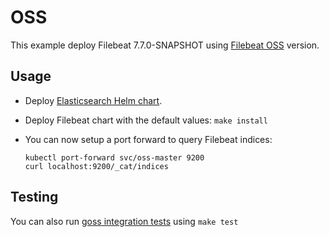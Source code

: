 # OSS

This example deploy Filebeat 7.7.0-SNAPSHOT using [Filebeat OSS][] version.


## Usage

* Deploy [Elasticsearch Helm chart][].

* Deploy Filebeat chart with the default values: `make install`

* You can now setup a port forward to query Filebeat indices:

  ```
  kubectl port-forward svc/oss-master 9200
  curl localhost:9200/_cat/indices
  ```


## Testing

You can also run [goss integration tests][] using `make test`


[filebeat oss]: https://www.elastic.co/downloads/beats/filebeat-oss
[elasticsearch helm chart]: https://github.com/elastic/helm-charts/tree/7.7/elasticsearch/examples/oss/
[goss integration tests]: https://github.com/elastic/helm-charts/tree/7.7/filebeat/examples/oss/test/goss.yaml
